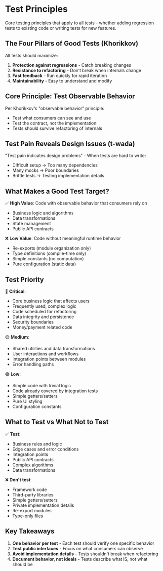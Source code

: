 # Test Principles

Core testing principles that apply to all tests - whether adding regression tests to existing code or writing tests for new features.

## The Four Pillars of Good Tests (Khorikkov)

All tests should maximize:
1. **Protection against regressions** - Catch breaking changes
2. **Resistance to refactoring** - Don't break when internals change
3. **Fast feedback** - Run quickly for rapid iteration
4. **Maintainability** - Easy to understand and modify

## Core Principle: Test Observable Behavior

Per Khorikkov's "observable behavior" principle:
- Test what consumers can see and use
- Test the contract, not the implementation
- Tests should survive refactoring of internals

## Test Pain Reveals Design Issues (t-wada)

"Test pain indicates design problems" - When tests are hard to write:
- Difficult setup → Too many dependencies
- Many mocks → Poor boundaries
- Brittle tests → Testing implementation details

## What Makes a Good Test Target?

✅ **High Value**: Code with observable behavior that consumers rely on
- Business logic and algorithms
- Data transformations
- State management
- Public API contracts

❌ **Low Value**: Code without meaningful runtime behavior
- Re-exports (module organization only)
- Type definitions (compile-time only)
- Simple constants (no computation)
- Pure configuration (static data)

## Test Priority

🔴 **Critical**:
- Core business logic that affects users
- Frequently used, complex logic
- Code scheduled for refactoring
- Data integrity and persistence
- Security boundaries
- Money/payment related code

🟡 **Medium**:
- Shared utilities and data transformations
- User interactions and workflows
- Integration points between modules
- Error handling paths

🟢 **Low**:
- Simple code with trivial logic
- Code already covered by integration tests
- Simple getters/setters
- Pure UI styling
- Configuration constants

## What to Test vs What Not to Test

✅ **Test**:
- Business rules and logic
- Edge cases and error conditions
- Integration points
- Public API contracts
- Complex algorithms
- Data transformations

❌ **Don't test**:
- Framework code
- Third-party libraries
- Simple getters/setters
- Private implementation details
- Re-export modules
- Type-only files

## Key Takeaways

1. **One behavior per test** - Each test should verify one specific behavior
2. **Test public interfaces** - Focus on what consumers can observe
3. **Avoid implementation details** - Tests shouldn't break when refactoring
4. **Document behavior, not ideals** - Tests describe what IS, not what should be